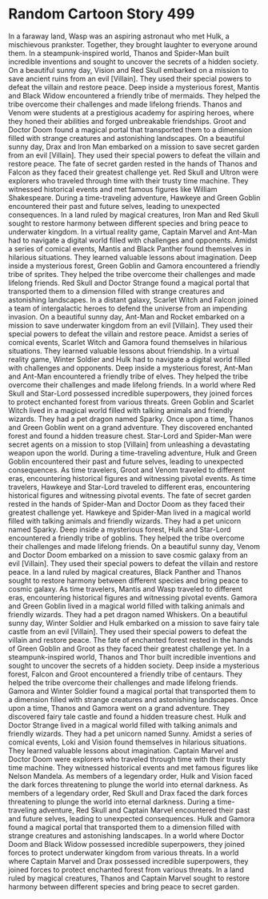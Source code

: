 # Random Cartoon Story 499

In a faraway land, Wasp was an aspiring astronaut who met Hulk, a mischievous prankster. Together, they brought laughter to everyone around them.
In a steampunk-inspired world, Thanos and Spider-Man built incredible inventions and sought to uncover the secrets of a hidden society.
On a beautiful sunny day, Vision and Red Skull embarked on a mission to save ancient ruins from an evil [Villain]. They used their special powers to defeat the villain and restore peace.
Deep inside a mysterious forest, Mantis and Black Widow encountered a friendly tribe of mermaids. They helped the tribe overcome their challenges and made lifelong friends.
Thanos and Venom were students at a prestigious academy for aspiring heroes, where they honed their abilities and forged unbreakable friendships.
Groot and Doctor Doom found a magical portal that transported them to a dimension filled with strange creatures and astonishing landscapes.
On a beautiful sunny day, Drax and Iron Man embarked on a mission to save secret garden from an evil [Villain]. They used their special powers to defeat the villain and restore peace.
The fate of secret garden rested in the hands of Thanos and Falcon as they faced their greatest challenge yet.
Red Skull and Ultron were explorers who traveled through time with their trusty time machine. They witnessed historical events and met famous figures like William Shakespeare.
During a time-traveling adventure, Hawkeye and Green Goblin encountered their past and future selves, leading to unexpected consequences.
In a land ruled by magical creatures, Iron Man and Red Skull sought to restore harmony between different species and bring peace to underwater kingdom.
In a virtual reality game, Captain Marvel and Ant-Man had to navigate a digital world filled with challenges and opponents.
Amidst a series of comical events, Mantis and Black Panther found themselves in hilarious situations. They learned valuable lessons about imagination.
Deep inside a mysterious forest, Green Goblin and Gamora encountered a friendly tribe of sprites. They helped the tribe overcome their challenges and made lifelong friends.
Red Skull and Doctor Strange found a magical portal that transported them to a dimension filled with strange creatures and astonishing landscapes.
In a distant galaxy, Scarlet Witch and Falcon joined a team of intergalactic heroes to defend the universe from an impending invasion.
On a beautiful sunny day, Ant-Man and Rocket embarked on a mission to save underwater kingdom from an evil [Villain]. They used their special powers to defeat the villain and restore peace.
Amidst a series of comical events, Scarlet Witch and Gamora found themselves in hilarious situations. They learned valuable lessons about friendship.
In a virtual reality game, Winter Soldier and Hulk had to navigate a digital world filled with challenges and opponents.
Deep inside a mysterious forest, Ant-Man and Ant-Man encountered a friendly tribe of elves. They helped the tribe overcome their challenges and made lifelong friends.
In a world where Red Skull and Star-Lord possessed incredible superpowers, they joined forces to protect enchanted forest from various threats.
Green Goblin and Scarlet Witch lived in a magical world filled with talking animals and friendly wizards. They had a pet dragon named Sparky.
Once upon a time, Thanos and Green Goblin went on a grand adventure. They discovered enchanted forest and found a hidden treasure chest.
Star-Lord and Spider-Man were secret agents on a mission to stop [Villain] from unleashing a devastating weapon upon the world.
During a time-traveling adventure, Hulk and Green Goblin encountered their past and future selves, leading to unexpected consequences.
As time travelers, Groot and Venom traveled to different eras, encountering historical figures and witnessing pivotal events.
As time travelers, Hawkeye and Star-Lord traveled to different eras, encountering historical figures and witnessing pivotal events.
The fate of secret garden rested in the hands of Spider-Man and Doctor Doom as they faced their greatest challenge yet.
Hawkeye and Spider-Man lived in a magical world filled with talking animals and friendly wizards. They had a pet unicorn named Sparky.
Deep inside a mysterious forest, Hulk and Star-Lord encountered a friendly tribe of goblins. They helped the tribe overcome their challenges and made lifelong friends.
On a beautiful sunny day, Venom and Doctor Doom embarked on a mission to save cosmic galaxy from an evil [Villain]. They used their special powers to defeat the villain and restore peace.
In a land ruled by magical creatures, Black Panther and Thanos sought to restore harmony between different species and bring peace to cosmic galaxy.
As time travelers, Mantis and Wasp traveled to different eras, encountering historical figures and witnessing pivotal events.
Gamora and Green Goblin lived in a magical world filled with talking animals and friendly wizards. They had a pet dragon named Whiskers.
On a beautiful sunny day, Winter Soldier and Hulk embarked on a mission to save fairy tale castle from an evil [Villain]. They used their special powers to defeat the villain and restore peace.
The fate of enchanted forest rested in the hands of Green Goblin and Groot as they faced their greatest challenge yet.
In a steampunk-inspired world, Thanos and Thor built incredible inventions and sought to uncover the secrets of a hidden society.
Deep inside a mysterious forest, Falcon and Groot encountered a friendly tribe of centaurs. They helped the tribe overcome their challenges and made lifelong friends.
Gamora and Winter Soldier found a magical portal that transported them to a dimension filled with strange creatures and astonishing landscapes.
Once upon a time, Thanos and Gamora went on a grand adventure. They discovered fairy tale castle and found a hidden treasure chest.
Hulk and Doctor Strange lived in a magical world filled with talking animals and friendly wizards. They had a pet unicorn named Sunny.
Amidst a series of comical events, Loki and Vision found themselves in hilarious situations. They learned valuable lessons about imagination.
Captain Marvel and Doctor Doom were explorers who traveled through time with their trusty time machine. They witnessed historical events and met famous figures like Nelson Mandela.
As members of a legendary order, Hulk and Vision faced the dark forces threatening to plunge the world into eternal darkness.
As members of a legendary order, Red Skull and Drax faced the dark forces threatening to plunge the world into eternal darkness.
During a time-traveling adventure, Red Skull and Captain Marvel encountered their past and future selves, leading to unexpected consequences.
Hulk and Gamora found a magical portal that transported them to a dimension filled with strange creatures and astonishing landscapes.
In a world where Doctor Doom and Black Widow possessed incredible superpowers, they joined forces to protect underwater kingdom from various threats.
In a world where Captain Marvel and Drax possessed incredible superpowers, they joined forces to protect enchanted forest from various threats.
In a land ruled by magical creatures, Thanos and Captain Marvel sought to restore harmony between different species and bring peace to secret garden.